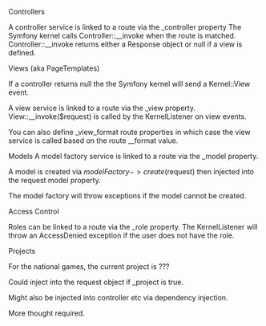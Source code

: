 
Controllers

A controller service is linked to a route via the _controller property
The Symfony kernel calls Controller::__invoke when the route is matched.
Controller::__invoke returns either a Response object or null if a view is defined.

Views (aka PageTemplates)

If a controller returns null the the Symfony kernel will send a Kernel::View event.

A view service is linked to a route via the _view property.
View::__invoke($request) is called by the KernelListener on view events.

You can also define _view_format route properties in which case the view service is called based on the route __format value.

Models
A model factory service is linked to a route via the _model property.

A model is created via $modelFactory->create($request) then injected into the request model property.

The model factory will throw exceptions if the model cannot be created.

Access Control

Roles can be linked to a route via the _role property.
The KernelListener will throw an AccessDenied exception if the user does not have the role.

Projects

For the national games, the current project is ???

Could inject into the request object if _project is true.

Might also be injected into controller etc via dependency injection.

More thought required.